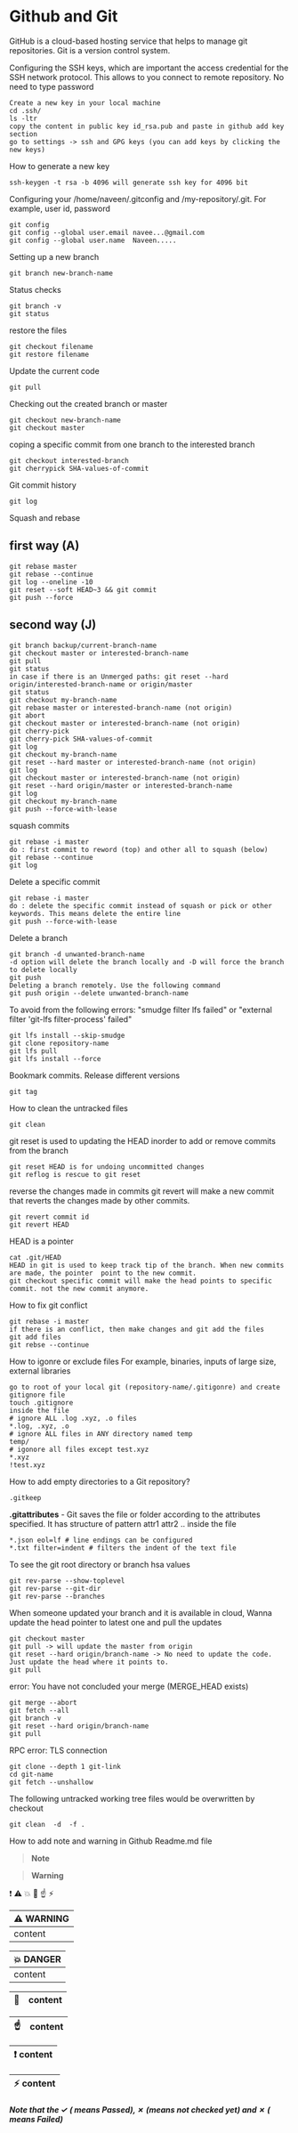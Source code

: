 # Github and Git
GitHub is a cloud-based hosting service that helps to manage git repositories. Git is a version control system. 

Configuring the SSH keys, which are important the access credential for the SSH network protocol. 
This allows to you connect to remote repository. No need to type password
```
Create a new key in your local machine
cd .ssh/
ls -ltr
copy the content in public key id_rsa.pub and paste in github add key section
go to settings -> ssh and GPG keys (you can add keys by clicking the new keys)
```
How to generate a new key
```
ssh-keygen -t rsa -b 4096 will generate ssh key for 4096 bit
```
Configuring your /home/naveen/.gitconfig and /my-repository/.git. For example, user id, password
```
git config
git config --global user.email navee...@gmail.com
git config --global user.name  Naveen.....
```
Setting up a new branch
```
git branch new-branch-name
```
Status checks
```
git branch -v
git status
```
restore the files
```
git checkout filename
git restore filename
```
Update the current code
```
git pull
```
Checking out the created branch or master
```
git checkout new-branch-name
git checkout master
```
coping a specific commit from one branch to the interested branch
```
git checkout interested-branch
git cherrypick SHA-values-of-commit
```
Git commit history
```
git log
```
Squash and rebase
## first way (A)
```
git rebase master
git rebase --continue
git log --oneline -10
git reset --soft HEAD~3 && git commit
git push --force
```
## second way (J)
```
git branch backup/current-branch-name
git checkout master or interested-branch-name
git pull
git status
in case if there is an Unmerged paths: git reset --hard origin/interested-branch-name or origin/master
git status
git checkout my-branch-name
git rebase master or interested-branch-name (not origin)
git abort
git checkout master or interested-branch-name (not origin)
git cherry-pick
git cherry-pick SHA-values-of-commit
git log
git checkout my-branch-name
git reset --hard master or interested-branch-name (not origin)
git log
git checkout master or interested-branch-name (not origin)
git reset --hard origin/master or interested-branch-name
git log
git checkout my-branch-name
git push --force-with-lease
```
squash commits
```
git rebase -i master
do : first commit to reword (top) and other all to squash (below)
git rebase --continue
git log
```
Delete a specific commit 
```
git rebase -i master
do : delete the specific commit instead of squash or pick or other keywords. This means delete the entire line
git push --force-with-lease
```
Delete a branch 
```
git branch -d unwanted-branch-name
-d option will delete the branch locally and -D will force the branch to delete locally
git push
Deleting a branch remotely. Use the following command
git push origin --delete unwanted-branch-name
```

To avoid from the following errors: "smudge filter lfs failed" or "external filter 'git-lfs filter-process' failed"
```
git lfs install --skip-smudge
git clone repository-name
git lfs pull
git lfs install --force
```
Bookmark commits. Release different versions
```
git tag
```
How to clean the untracked files
```
git clean
```
git reset is used to updating the HEAD inorder to add or remove commits from the branch
```
git reset HEAD is for undoing uncommitted changes
git reflog is rescue to git reset
```
reverse the changes made in commits
git revert will make a new commit that reverts the changes made by other commits.
```
git revert commit id
git revert HEAD
```
HEAD is a pointer
```
cat .git/HEAD
HEAD in git is used to keep track tip of the branch. When new commits are made, the pointer  point to the new commit.
git checkout specific commit will make the head points to specific commit. not the new commit anymore. 
```

How to fix git conflict
```
git rebase -i master
if there is an conflict, then make changes and git add the files
git add files
git rebse --continue
```
How to igonre or exclude files For example, binaries, inputs of large size, external libraries 
```
go to root of your local git (repository-name/.gitigonre) and create gitignore file
touch .gitignore
inside the file
# ignore ALL .log .xyz, .o files
*.log, .xyz, .o
# ignore ALL files in ANY directory named temp
temp/
# igonore all files except test.xyz
*.xyz
!test.xyz
```
How to add empty directories to a Git repository?
```
.gitkeep
```
**.gitattributes** -  Git saves the file or folder according to the attributes specified. 
It has structure of pattern attr1 attr2 .. inside the file
```
*.json eol=lf # line endings can be configured
*.txt filter=indent # filters the indent of the text file
```
To see the git root directory or branch hsa values 
```
git rev-parse --show-toplevel
git rev-parse --git-dir
git rev-parse --branches
```
When someone updated your branch and it is available in cloud, Wanna update the head pointer to latest one and pull the updates
```
git checkout master
git pull -> will update the master from origin
git reset --hard origin/branch-name -> No need to update the code. Just update the head where it points to.
git pull  
```
error: You have not concluded your merge (MERGE_HEAD exists)
```
git merge --abort
git fetch --all
git branch -v
git reset --hard origin/branch-name
git pull
```
RPC error: TLS connection
```
git clone --depth 1 git-link
cd git-name
git fetch --unshallow
```
The following untracked working tree files would be overwritten by checkout
```
git clean  -d  -f .
```
How to add note and warning in Github Readme.md file 

> __Note__  

> __Warning__
 
:exclamation:  :warning:  :boom: :memo: :point_up: :zap: 

| :warning: WARNING          |
|:---------------------------|
| content   |

| :boom: DANGER              |
|:---------------------------|
| content |

| :memo:        | content       |
|---------------|:------------------------|

| :point_up:    | content |
|---------------|:------------------------|

| :exclamation:  content   |
|-----------------------------------------|

| :zap:        content   |
|-----------------------------------------|

 ##### Note that the &check; ( means Passed), &cross; (means not checked yet) and &cross; ( means Failed)

